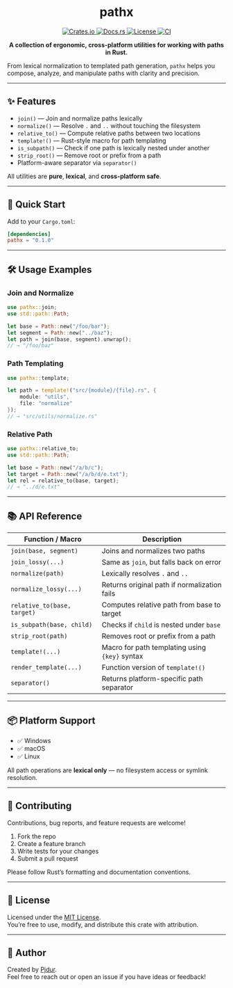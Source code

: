<h1 align="center">pathx</h1>

<p align="center">
  <a href="https://crates.io/crates/pathx">
    <img src="https://img.shields.io/crates/v/pathx.svg?style=flat-square" alt="Crates.io">
  </a>
  <a href="https://docs.rs/pathx">
    <img src="https://img.shields.io/badge/docs.rs-pathx-blue?style=flat-square" alt="Docs.rs">
  </a>
  <a href="https://github.com/Pjdur/pathx/blob/main/LICENSE">
    <img src="https://img.shields.io/crates/l/pathx?style=flat-square" alt="License">
  </a>
  <a href="https://github.com/Pjdur/pathx/blob/main/.github/workflows/ci.yml">
    <img src="https://img.shields.io/github/actions/workflow/status/pjdur/pathx/ci.yml?style=flat-square" alt="CI">
  </a>
</p>

<p align="center"><b>A collection of ergonomic, cross-platform utilities for working with paths in Rust.</b></p>

From lexical normalization to templated path generation, `pathx` helps you compose, analyze, and manipulate paths with clarity and precision.

---

## ✨ Features

- `join()` — Join and normalize paths lexically
- `normalize()` — Resolve `.` and `..` without touching the filesystem
- `relative_to()` — Compute relative paths between two locations
- `template!()` — Rust-style macro for path templating
- `is_subpath()` — Check if one path is lexically nested under another
- `strip_root()` — Remove root or prefix from a path
- Platform-aware separator via `separator()`

All utilities are **pure**, **lexical**, and **cross-platform safe**.

---

## 🚀 Quick Start

Add to your `Cargo.toml`:

```toml
[dependencies]
pathx = "0.1.0"
```

---

## 🛠️ Usage Examples

### Join and Normalize

```rust
use pathx::join;
use std::path::Path;

let base = Path::new("/foo/bar");
let segment = Path::new("../baz");
let path = join(base, segment).unwrap();
// → "/foo/baz"
```

### Path Templating

```rust
use pathx::template;

let path = template!("src/{module}/{file}.rs", {
    module: "utils",
    file: "normalize"
});
// → "src/utils/normalize.rs"
```

### Relative Path

```rust
use pathx::relative_to;
use std::path::Path;

let base = Path::new("/a/b/c");
let target = Path::new("/a/b/d/e.txt");
let rel = relative_to(base, target);
// → "../d/e.txt"
```

---

## 📚 API Reference

| Function / Macro            | Description                                    |
| --------------------------- | ---------------------------------------------- |
| `join(base, segment)`       | Joins and normalizes two paths                 |
| `join_lossy(...)`           | Same as `join`, but falls back on error        |
| `normalize(path)`           | Lexically resolves `.` and `..`                |
| `normalize_lossy(...)`      | Returns original path if normalization fails   |
| `relative_to(base, target)` | Computes relative path from base to target     |
| `is_subpath(base, child)`   | Checks if `child` is nested under `base`       |
| `strip_root(path)`          | Removes root or prefix from a path             |
| `template!(...)`            | Macro for path templating using `{key}` syntax |
| `render_template(...)`      | Function version of `template!()`              |
| `separator()`               | Returns platform-specific path separator       |

---

## 📦 Platform Support

- ✅ Windows
- ✅ macOS
- ✅ Linux

All path operations are **lexical only** — no filesystem access or symlink resolution.

---

## 🤝 Contributing

Contributions, bug reports, and feature requests are welcome!

1. Fork the repo
2. Create a feature branch
3. Write tests for your changes
4. Submit a pull request

Please follow Rust’s formatting and documentation conventions.

---

## 📄 License

Licensed under the [MIT License](LICENSE).  
You’re free to use, modify, and distribute this crate with attribution.

---

## 💬 Author

Created by [Pjdur](https://github.com/Pjdur).  
Feel free to reach out or open an issue if you have ideas or feedback!
